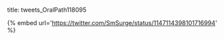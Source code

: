 title: tweets_OralPath118095

{% embed url='https://twitter.com/SmSurge/status/1147114398101716994' %}
